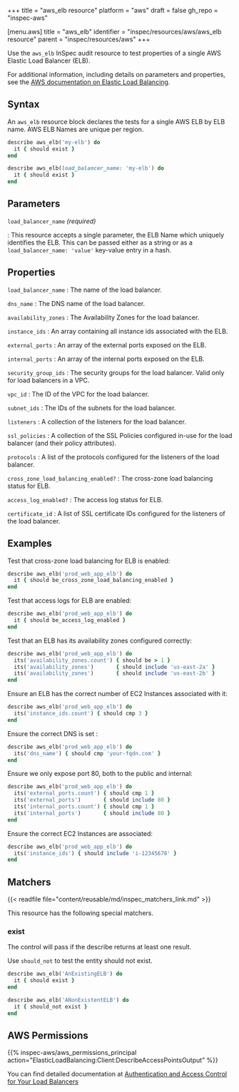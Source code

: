 +++
title = "aws_elb resource"
platform = "aws"
draft = false
gh_repo = "inspec-aws"

[menu.aws]
title = "aws_elb"
identifier = "inspec/resources/aws/aws_elb resource"
parent = "inspec/resources/aws"
+++

Use the `aws_elb` InSpec audit resource to test properties of a single AWS Elastic Load Balancer (ELB).

For additional information, including details on parameters and properties, see the [AWS documentation on Elastic Load Balancing](https://docs.aws.amazon.com/elasticloadbalancing/latest/APIReference).

## Syntax

An `aws_elb` resource block declares the tests for a single AWS ELB by ELB name. AWS ELB Names are unique per region.

```ruby
describe aws_elb('my-elb') do
  it { should exist }
end
```

```ruby
describe aws_elb(load_balancer_name: 'my-elb') do
  it { should exist }
end
```

## Parameters

`load_balancer_name` _(required)_

: This resource accepts a single parameter, the ELB Name which uniquely identifies the ELB.
  This can be passed either as a string or as a `load_balancer_name: 'value'` key-value entry in a hash.

## Properties

`load_balancer_name`
: The name of the load balancer.

`dns_name`
: The DNS name of the load balancer.

`availability_zones`
: The Availability Zones for the load balancer.

`instance_ids`
: An array containing all instance ids associated with the ELB.

`external_ports`
: An array of the external ports exposed on the ELB.

`internal_ports`
: An array of the internal ports exposed on the ELB.

`security_group_ids`
: The security groups for the load balancer. Valid only for load balancers in a VPC.

`vpc_id`
: The ID of the VPC for the load balancer.

`subnet_ids`
: The IDs of the subnets for the load balancer.

`listeners`
: A collection of the listeners for the load balancer.

`ssl_policies`
: A collection of the SSL Policies configured in-use for the load balancer (and their policy attributes).

`protocols`
: A list of the protocols configured for the listeners of the load balancer.

`cross_zone_load_balancing_enabled?`
: The cross-zone load balancing status for ELB.

`access_log_enabled?`
: The access log status for ELB.

`certificate_id`
: A list of SSL certificate IDs configured for the listeners of the load balancer.

## Examples

Test that cross-zone load balancing for ELB is enabled:

```ruby
describe aws_elb('prod_web_app_elb') do
  it { should be_cross_zone_load_balancing_enabled }
end
```

Test that access logs for ELB are enabled:

```ruby
describe aws_elb('prod_web_app_elb') do
  it { should be_access_log_enabled }
end
```

Test that an ELB has its availability zones configured correctly:

```ruby
describe aws_elb('prod_web_app_elb') do
  its('availability_zones.count') { should be > 1 }
  its('availability_zones')       { should include 'us-east-2a' }
  its('availability_zones')       { should include 'us-east-2b' }
end
```

Ensure an ELB has the correct number of EC2 Instances associated with it:

```ruby
describe aws_elb('prod_web_app_elb') do
  its('instance_ids.count') { should cmp 3 }
end
```

Ensure the correct DNS is set :

```ruby
describe aws_elb('prod_web_app_elb') do
  its('dns_name') { should cmp 'your-fqdn.com' }
end
```

Ensure we only expose port 80, both to the public and internal:

```ruby
describe aws_elb('prod_web_app_elb') do
  its('external_ports.count') { should cmp 1 }
  its('external_ports')       { should include 80 }
  its('internal_ports.count') { should cmp 1 }
  its('internal_ports')       { should include 80 }
end
```

Ensure the correct EC2 Instances are associated:

```ruby
describe aws_elb('prod_web_app_elb') do
  its('instance_ids') { should include 'i-12345678' }
end
```

## Matchers

{{< readfile file="content/reusable/md/inspec_matchers_link.md" >}}

This resource has the following special matchers.

### exist

The control will pass if the describe returns at least one result.

Use `should_not` to test the entity should not exist.

```ruby
describe aws_elb('AnExistingELB') do
  it { should exist }
end
```

```ruby
describe aws_elb('ANonExistentELB') do
  it { should_not exist }
end
```

## AWS Permissions

{{% inspec-aws/aws_permissions_principal action="ElasticLoadBalancing:Client:DescribeAccessPointsOutput" %}}

You can find detailed documentation at [Authentication and Access Control for Your Load Balancers](https://docs.aws.amazon.com/elasticloadbalancing/latest/userguide/load-balancer-authentication-access-control.html)
